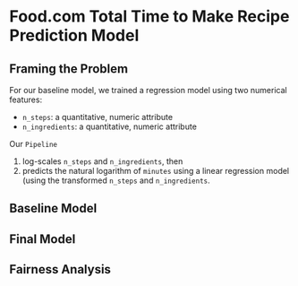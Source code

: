 # Food.com Total Time to Make Recipe Prediction Model

## Framing the Problem
For our baseline model, we trained a regression model using two numerical features:
- `n_steps`: a quantitative, numeric attribute
- `n_ingredients`: a quantitative, numeric attribute

Our `Pipeline`
1. log-scales `n_steps` and `n_ingredients`, then
2. predicts the natural logarithm of `minutes` using a linear regression model (using the transformed `n_steps` and `n_ingredients`.


## Baseline Model

## Final Model

## Fairness Analysis
